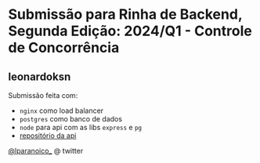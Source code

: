 # Submissão para Rinha de Backend, Segunda Edição: 2024/Q1 - Controle de Concorrência

## leonardoksn
Submissão feita com:
- `nginx` como load balancer
- `postgres` como banco de dados
- `node` para api com as libs `express` e `pg`
- [repositório da api](https://github.com/leonardoksn/rinha-backend-2024)

[@lparanoico_](https://twitter.com/lparanoico_) @ twitter
